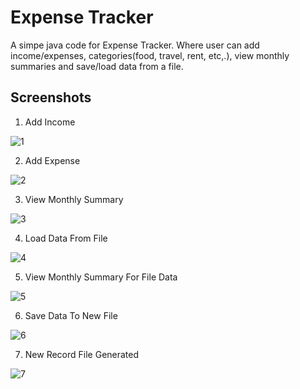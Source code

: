 
# Expense Tracker 

A simpe java code for Expense Tracker. Where user can add income/expenses, categories(food, travel, rent, etc,.), view monthly summaries and save/load data from a file.


## Screenshots

1. Add Income

![1](https://github.com/user-attachments/assets/670d011c-a90a-48dc-bd6a-55128a0b7f00)

2. Add Expense

![2](https://github.com/user-attachments/assets/24f9b7d4-d85e-45de-b8e5-db267350a74a)

3. View Monthly Summary

![3](https://github.com/user-attachments/assets/8348206a-c91d-4f0f-8b65-c5b893f3bbc1)

4. Load Data From File

![4](https://github.com/user-attachments/assets/4ff77290-292f-4693-b2d0-34e0185bb169)

5. View Monthly Summary For File Data

![5](https://github.com/user-attachments/assets/bdc61894-d7ec-4f03-b50a-cac0d1e20f05)

6. Save Data To New File

![6](https://github.com/user-attachments/assets/f4da4658-0da1-452d-b725-1f0689d6e3e5)


7. New Record File Generated

![7](https://github.com/user-attachments/assets/c8fee7af-92cd-4907-a7da-3f1593d44d11)
